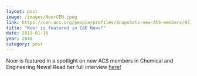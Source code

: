 ```yaml
---
layout: post
image: /images/NoorCEN.jpeg
link: https://cen.acs.org/people/profiles/Snapshots-new-ACS-members/97/i1?utm_source=feedburner&utm_medium=feed&utm_campaign=Feed%3A+cen_latestnews+%28Chemical+%26+Engineering+News%3A+Latest+News%29&PageSpeed=noscript
title: "Noor is featured in C&E News!" 
date: 2019-01-16
year: 2018
category: post
---
```

Noor is featured in a spotlight on new ACS members in Chemical and Engineering
News!  Read her full interview [here!](https://cen.acs.org/people/profiles/Snapshots-new-ACS-members/97/i1?utm_source=feedburner&utm_medium=feed&utm_campaign=Feed%3A+cen_latestnews+%28Chemical+%26+Engineering+News%3A+Latest+News%29&PageSpeed=noscript)

